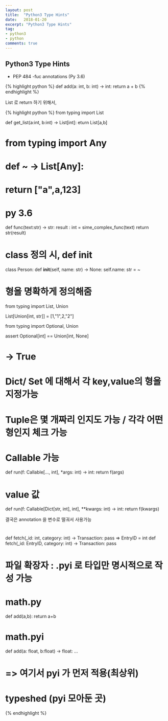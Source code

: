 ```yaml
---
layout: post
title:  "Python3 Type Hints"
date:   2018-01-20
excerpt: "Python3 Type Hints"
tag:
- python3
- python
comments: true
---
```



## Python3 Type Hints

- PEP 484 -fuc annotations (Py 3.6)

{% highlight python %}
def add(a: int, b: int) -> int:
    return a + b
{% endhighlight %}


List 로 return 하기 위해서,

{% highlight python %}
from typing import List

def get_list(a:int, b:int) -> List[int]:
 	eturn List[a,b]
 
# from typing import Any
# def ~ -> List[Any]:
#	return ["a",a,123]

# py 3.6
def func(text:str) -> str:
	result : int = sime_complex_func(text)
	return str(result)
 
# class 정의 시, def __init__

class Person:
	def __init__(self, name: str) -> None:
	self.name: str = ~
 
# 형을 명확하게 정의해줌
from typing import List, Union

List[Union[int, str]] = [1,"1",2,"2"]

from typing import Optional, Union

assert Optional[int] == Union[int, None]
# -> True

# Dict/ Set 에 대해서 각 key,value의 형을 지정가능
# Tuple은 몇 개짜리 인지도 가능 / 각각 어떤 형인지 체크 가능

# Callable 가능


def run(f: Callable[..., int], *args: int) -> int:
	return f(args)

# value 값
def run(f: Callable[Dict[str, int], int], **kwargs: int) -> int:
	return f(kwargs)
 
결국은 annotation 을 변수로 떨궈서 사용가능

#
def fetch(_id: int, category: int) -> Transaction:
	pass 
=>
EntryID = int
def fetch(_id: EntryID, category: int) -> Transaction:
	pass 


# 파일 확장자 : .pyi 로 타입만 명시적으로 작성 가능
# math.py
def add(a,b):
 return a+b

# math.pyi
 def add(a: float, b:float) -> float: ...
 
# => 여기서 pyi 가 먼저 적용(최상위)
# typeshed (pyi 모아둔 곳) 

{% endhighlight %}